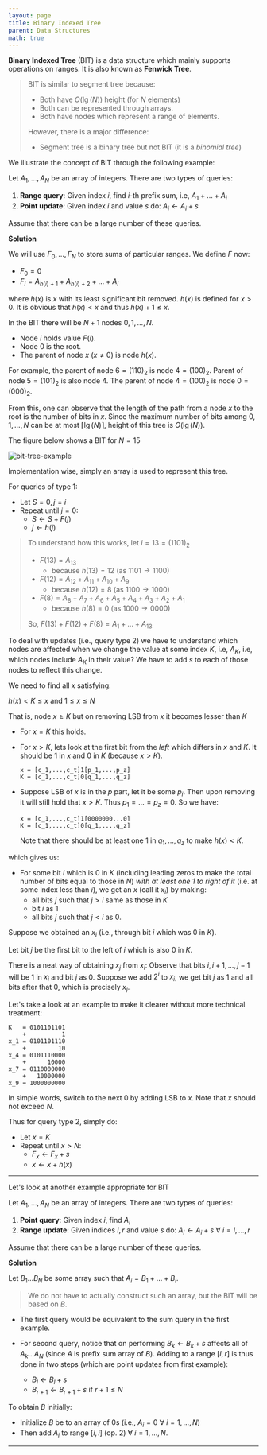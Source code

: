 ```yaml
---
layout: page
title: Binary Indexed Tree
parent: Data Structures
math: true
---
```


**Binary Indexed Tree** (BIT) is a data structure which mainly
supports operations on ranges. It is also known as **Fenwick Tree**.

> BIT is similar to segment tree because:
> - Both have $O(\lg(N))$ height (for $N$ elements)
> - Both can be represented through arrays.
> - Both have nodes which represent a range of elements.
>
> However, there is a major difference:
> - Segment tree is a binary tree but not BIT (it is a *binomial tree*)

We illustrate the concept of BIT through the following example:

Let $A_1, \ldots, A_N$ be an array of integers.
There are two types of queries:
1. **Range query**: Given index $i$, find $i$-th prefix sum, i.e, $A_1 + \ldots + A_i$
2. **Point update**: Given index $i$ and value $s$ do: $A_i \leftarrow A_i + s$

Assume that there can be a large number of these queries.

**Solution**

We will use $F_0, \ldots, F_N$ to store sums of particular
ranges. We define $F$ now:
- $F_0 = 0$
- $F_i = A_{h(i) + 1} + A_{h(i) + 2} + \ldots + A_i$

where $h(x)$ is $x$ with its least significant bit removed.
$h(x)$ is defined for $x > 0$. It is obvious that $h(x) < x$
and thus $h(x) + 1 \le x$.

In the BIT there will be $N+1$ nodes $0,1,\ldots,N$.
- Node $i$ holds value $F(i)$.
- Node $0$ is the root.
- The parent of node $x$ ($x \neq 0$) is node $h(x)$.

For example, the parent of node
$6 = (110)_2$ is node $4 = (100)_2$. Parent of node $5 = (101)_2$ is also node $4$.
The parent of node $4 = (100)_2$ is node $0 = (000)_2$.

From this, one can observe that the length of the path from a node $x$
to the root is the number of bits in $x$. Since the maximum number of bits among
$0,1,\ldots,N$ can be at most $\lceil \lg(N) \rceil$, height of this tree
is $O(\lg(N))$.

The figure below shows a BIT for $N = 15$

![bit-tree-example](/assets/images/cp/bit-example.svg)

Implementation wise, simply an array is used to represent this tree.

For queries of type 1:
- Let $S = 0, j = i$
- Repeat until $j = 0$:
  - $S \leftarrow S + F(j)$
  - $j \leftarrow h(j)$

> To understand how this works, let $i = 13 = (1101)_2$
> - $F(13) = A_{13}$
>   - because $h(13) = 12$ (as $1101 \rightarrow 1100$)
> - $F(12) = A_{12} + A_{11} + A_{10} + A_{9}$
>   - because $h(12) = 8$ (as $1100 \rightarrow 1000$)
> - $F(8) = A_{8} + A_{7} + A_{6} + A_{5} + A_{4} + A_{3} + A_{2} + A_{1}$
>   - because $h(8) = 0$ (as $1000 \rightarrow 0000$)
>
> So, $F(13) + F(12) + F(8) = A_1 + \ldots + A_{13}$

To deal with updates (i.e., query type 2) we have to understand which nodes are affected
when we change the value at some index $K$, i.e, $A_K$, i.e, which nodes include $A_K$ in their
value? We have to add $s$ to each of those nodes to reflect this change.

We need to find all $x$ satisfying:

$h(x) < K \le x$ and $1 \le x \le N$

That is, node $x \ge K$ but on removing LSB from $x$ it becomes lesser than $K$

- For $x = K$ this holds.
- For $x > K$,
  lets look at the first bit from the *left* which differs in $x$ and $K$.
  It should be $1$ in $x$ and $0$ in $K$ (because $x > K$).

  ```
  x = [c_1,...,c_t]1[p_1,...,p_z]
  K = [c_1,...,c_t]0[q_1,...,q_z]
  ```

- Suppose LSB of $x$ is in the $p$ part, let it be some $p_i$. Then
  upon removing it will still hold that $x > K$. Thus $p_1 = \ldots = p_z = 0$.
  So we have:

  ```
  x = [c_1,...,c_t]1[0000000...0]
  K = [c_1,...,c_t]0[q_1,...,q_z]
  ```

  Note that there should be at least one $1$ in $q_1,\ldots,q_z$ to make
  $h(x) < K$.

which gives us:
- For some bit $i$ which is $0$ in $K$ (including leading zeros to make the total number
  of bits equal to those in $N$) *with at least one $1$ to right of it* (i.e. at some index less than $i$), we get an $x$ (call it $x_i$) by making:
  - all bits $j$ such that $j > i$ same as those in $K$
  - bit $i$ as $1$
  - all bits $j$ such that $j < i$ as $0$.

Suppose we obtained an $x_i$ (i.e., through bit $i$ which was $0$ in $K$).

Let bit $j$ be the first bit to the left of $i$ which is also $0$ in $K$.

There is a neat way of obtaining $x_j$ from $x_i$:
Observe that bits $i, i+1,\ldots,j-1$ will be $1$ in $x_i$ and bit $j$ as $0$.
Suppose we add $2^i$ to $x_i$, we get bit $j$ as $1$ and all bits after that $0$,
which is precisely $x_j$.


Let's take a look at an example to make it clearer without more technical treatment:
```
K   = 0101101101
    +          1
x_1 = 0101101110
    +         10
x_4 = 0101110000
    +      10000
x_7 = 0110000000
    +   10000000
x_9 = 1000000000
```

In simple words, switch to the next $0$ by adding LSB to $x$. Note that
$x$ should not exceed $N$.

Thus for query type 2, simply do:
- Let $x = K$
- Repeat until $x > N$:
  - $F_x \leftarrow F_x + s$
  - $x \leftarrow x + h(x)$

***

Let's look at another example appropriate for BIT

Let $A_1, \ldots, A_N$ be an array of integers.
There are two types of queries:
1. **Point query**: Given index $i$, find $A_i$
2. **Range update**: Given indices $l,r$ and value $s$ do: $A_i \leftarrow A_i + s$ $\forall$ $i=l,\ldots,r$

Assume that there can be a large number of these queries.

**Solution**

Let $B_1 \ldots B_N$ be some array such that $A_i = B_1 + \ldots + B_i$.

> We do not have to actually construct such an array, but the BIT will be based on $B$.

- The first query would be equivalent to the sum query in the first example.

- For second query, notice that on performing $B_k \leftarrow B_k + s$
  affects all of $A_k ...A_N$ (since $A$ is prefix sum array of $B$).
  Adding to a range $[l, r]$ is thus done in two steps (which are point updates from first example):
  - $B_l \leftarrow B_l + s$
  - $B_{r+1} \leftarrow B_{r+1} + s$ if $r+1 \le N$

To obtain $B$ initially:
- Initialize $B$ be to an array of $0$s (i.e., $A_i = 0$ $\forall$ $i=1,\ldots,N$)
- Then add $A_i$ to range $[i, i]$ (op. 2) $\forall$ $i=1,\ldots,N$.

***